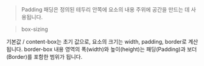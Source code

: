 > Padding
패딩은 정의된 테두리 안쪽에 요소의 내용 주위에 공간을 만드는 데 사용됩니다.

> box-sizing

기본값 / content-box는 초기 값으로, 요소의 크기는 width, padding, border로 계산됩니다.
border-box 내용 영역의 폭(width)와 높이(height)는 패딩(Padding)과 보더(Border)를 포함한 범위가 됩니다.
